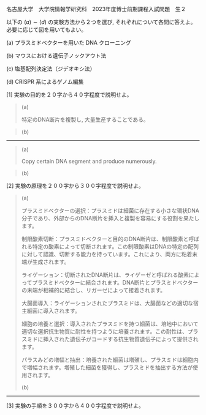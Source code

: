 名古屋大学　大学院情報学研究科　2023年度博士前期課程入試問題　生２

以下の $(a) \sim (d)$ の実験方法から２つを選び, それぞれについて各問に答えよ。必要に応じて図を用いてもよい。

(a) プラスミドベクターを用いた DNA クローニング

(b) マウスにおける遺伝子ノックアウト法

(c) 塩基配列決定法（ジデオキシ法）

(d) CRISPR 系によるゲノム編集

\[1] 実験の目的を２０字から４０字程度で説明せよ。

> (a)
> 
> 特定のDNA断片を複製し, 大量生産することである。

> (b)
> 
> 

---

> (a)
> 
> Copy certain DNA segment and produce numerously.

> (b)
>
> 

\[2] 実験の原理を２００字から３００字程度で説明せよ。

> (a)
> 
> プラスミドベクターの選択：プラスミドは細菌に存在する小さな環状DNA分子であり、外部からのDNA断片を挿入と複製を容易にする役割を果たします。
>
> 制限酸素切断：プラスミドベクターと目的のDNA断片は、制限酸素と呼ばれる特定の酸素によって切断されます。この制限酸素はDNAの特定の配列に対して認識、切断する能力を持っています。これにより、両方に粘着末端が生成されます。
>
> ライゲーション：切断されたDNA断片は、ライゲーゼと呼ばれる酸素によってプラスミドベクターに結合されます。DNA断片とプラスミドベクターの末端が相補的に結合し、リガーゼによって接着されます。
>
> 大腸菌導入：ライゲーションされたプラスミドは、大腸菌などの適切な宿主細菌に導入されます。
>
> 細胞の培養と選択：導入されたプラスミドを持つ細菌は、培地中において適切な選択抗生物質に耐性を持つように培養されます。この耐性は、プラスミドに挿入された遺伝子がコードする抗生物質遺伝子によって提供されます。
>
> パラスみどの増幅と抽出：培養された細菌は増殖し、プラスミドは細胞内で増幅されます。増殖した細菌を獲得し、プラスミドを抽出する方法が使用されます。
> 
> (b)
>
> 

---


\[3] 実験の手順を３００字から４００字程度で説明せよ。

